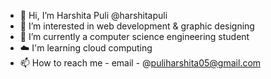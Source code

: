 - 👋 Hi, I’m Harshita Puli @harshitapuli
- 👀 I’m interested in web development & graphic designing
- 🌱 I’m currently a computer science engineering student
- ☁️ I'm learning cloud computing
- 📫 How to reach me - email - @puliharshita05@gmail.com

<!---
harshitapuli/harshitapuli is a ✨ special ✨ repository because its `README.md` (this file) appears on your GitHub profile.
You can click the Preview link to take a look at your changes.
--->

